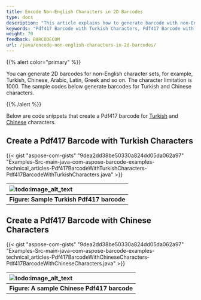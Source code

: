 ```yaml
---
title: Encode Non-English Characters in 2D Barcodes
type: docs
description: "This article explains how to generate barcode with non-English characters. How to generate a PDF417 barcode with Turkish and Chinese characters."
keywords: "Pdf417 Barcode with Turkish Characters, Pdf417 Barcode with Chinese Characters, PDF417 Barcode, Non-English Character Barcode, Aspose.BarCode, Generate Barcode Java"
weight: 70
feedback: BARCODECOM
url: /java/encode-non-english-characters-in-2d-barcodes/
---
```


{{% alert color="primary" %}} 

You can generate 2D barcodes for non-English character sets, for example, Turkish, Chinese, Arabic, Latin, Greek and so on. The character limitation is 1000. The sample codes below generate barcodes for Turkish and Chinese characters.

{{% /alert %}} 

Below are code snippets that create a Pdf417 barcode for [Turkish](/barcode/java/encode-non-english-characters-in-2d-barcodes/) and [Chinese](/barcode/java/encode-non-english-characters-in-2d-barcodes/) characters.
## **Create a Pdf417 Barcode with Turkish Characters**

{{< gist "aspose-com-gists" "9dea2dd38be50330a824dd05da062a97" "Examples-Src-main-java-com-aspose-barcode-examples-technical_articles-Pdf417BarcodeWithTurkishCharacters-Pdf417BarcodeWithTurkishCharacters.java" >}}

|![todo:image_alt_text](http://i.imgur.com/pgZq8V4.png)|
| :- |
|**Figure: Sample Turkish Pdf417 barcode**|
## **Create a Pdf417 Barcode with Chinese Characters**


{{< gist "aspose-com-gists" "9dea2dd38be50330a824dd05da062a97" "Examples-Src-main-java-com-aspose-barcode-examples-technical_articles-Pdf417BarcodeWithChineseCharacters-Pdf417BarcodeWithChineseCharacters.java" >}}

|![todo:image_alt_text](http://i.imgur.com/Y0VLZ39.png)|
| :- |
|**Figure: A sample Chinese Pdf417 barcode**|

